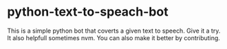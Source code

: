 # python-text-to-speach-bot
This is a simple python bot that coverts a given text to speech. Give it a try. It also helpfull sometimes nvm. You can also make it better by contributing.

